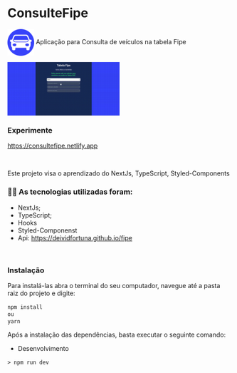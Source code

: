 # ConsulteFipe
<img align="center" alt="Icon" src="/public/png-transparent-logo-car.png" width="60px" /> Aplicação para Consulta de veículos na tabela Fipe

<img align="center" alt="GIF" src="/public/ConsulteFipe.gif" width="50%" />

### Experimente
https://consultefipe.netlify.app

<br />

Este projeto visa o aprendizado do NextJs, TypeScript, Styled-Components

### :man_technologist: As tecnologias utilizadas foram:

* NextJs;
* TypeScript;
* Hooks
* Styled-Componenst
* Api: https://deividfortuna.github.io/fipe
<br />

### Instalação

Para instalá-las abra o terminal do seu computador, navegue até a pasta raiz do projeto e digite:

```
npm install
ou
yarn
```

Após a instalação das dependências, basta executar o seguinte comando:

* Desenvolvimento
```
> npm run dev
```
